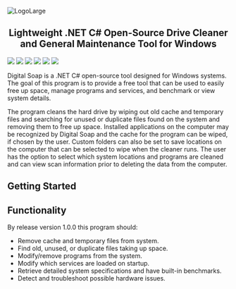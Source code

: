 ![LogoLarge](https://github.com/STOL4S/Digital-Soap/assets/138336394/0a217da0-527a-4a44-9f76-b04027b096fe)
<h2 align="center">
  Lightweight .NET C# Open-Source Drive Cleaner and General Maintenance Tool for Windows
</h2>

![](https://img.shields.io/badge/Visual%20Studio-2022-8A2BE2?logo=visualstudio)
![](https://img.shields.io/badge/.NET%208.0-C%23-239120)
![](https://img.shields.io/badge/License-GPLv3-blue.svg)
![](https://img.shields.io/badge/Release-v0.1.1a-4DC81F)
![](https://img.shields.io/github/downloads/STOL4S/Digital-Soap/total?label=Downloads)
![](https://img.shields.io/badge/GitHub-STOLAS-8A2BE2?logo=github)

Digital Soap is a .NET C# open-source tool designed for Windows systems. The goal of this program is to provide a free tool that can be used to easily free up space, manage programs and services, and benchmark or view system details.  

The program cleans the hard drive by wiping out old cache and temporary files and searching for unused or duplicate files found on the system and removing them to free up space. Installed applications on the computer may be recognized by Digital Soap and the cache for the program can be wiped, if chosen by the user. Custom folders can also be set to save locations on the computer that can be selected to wipe when the cleaner runs. The user has the option to select which system locations and programs are cleaned and can view scan information prior to deleting the data from the computer.

## Getting Started

## Functionality
By release version 1.0.0 this program should:
- Remove cache and temporary files from system.
- Find old, unused, or duplicate files taking up space.
- Modify/remove programs from the system.
- Modify which services are loaded on startup.
- Retrieve detailed system specifications and have built-in benchmarks.
- Detect and troubleshoot possible hardware issues.
